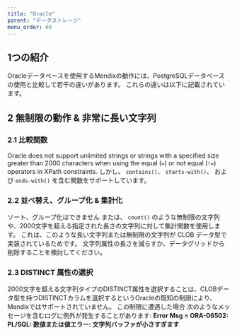 ```yaml
---
title: "Oracle"
parent: "データストレージ"
menu_order: 60
---
```


## 1つの紹介

Oracleデータベースを使用するMendixの動作には、PostgreSQLデータベースの使用と比較して若干の違いがあります。 これらの違いは以下に記載されています。

## 2 無制限の動作 & 非常に長い文字列

### 2.1 比較関数

Oracle does not support unlimited strings or strings with a specified size greater than 2000 characters when using the equal (`=`) or not equal (`!=`) operators in XPath constraints. しかし、 `contains()`、 `starts-with()`、 および `ends-with()` を含む関数をサポートしています。

### 2.2 並べ替え、グループ化 & 集計化

ソート、グループ化はできません または、 `count()` のような無制限の文字列や、2000文字を超える指定された長さの文字列に対して集計関数を使用します。 これは、このような長い文字列または無制限の文字列が CLOB データ型で実装されているためです。 文字列属性の長さを減らすか、データグリッドから削除することを検討してください。

### 2.3 DISTINCT 属性の選択

2000文字を超える文字列タイプのDISTINCT属性を選択することは、CLOBデータ型を持つDISTINCTカラムを選択するというOracleの既知の制限により、Mendixではサポートされていません。 この制限に遭遇した場合 次のようなメッセージを含むログに例外が発生することがあります: **Error Msg = ORA-06502: PL/SQL: 数値または値エラー: 文字列バッファが小さすぎます**.
